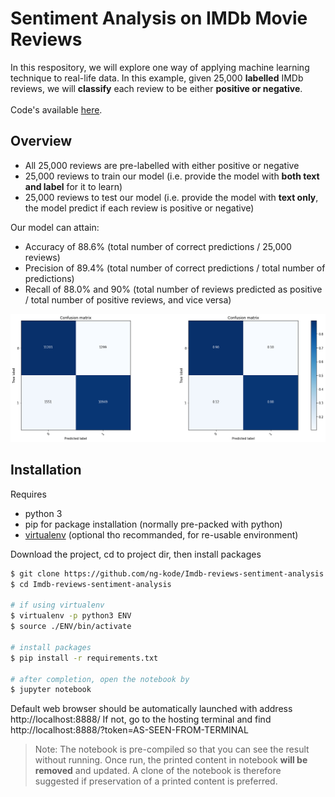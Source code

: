 # Sentiment Analysis on IMDb Movie Reviews

In this respository, we will explore one way of applying machine learning technique to real-life data.
In this example, given 25,000 **labelled** IMDb reviews, we will **classify** each review to be either **positive or negative**.
<br/>
<br/>Code's available [here](https://github.com/ng-kode/Imdb-reviews-sentiment-analysis/blob/master/(Acc%2088%25)Densely-connected-layers.ipynb).

## Overview

- All 25,000 reviews are pre-labelled with either positive or negative
- 25,000 reviews to train our model (i.e. provide the model with **both text and label** for it to learn)
- 25,000 reviews to test our model (i.e. provide the model with **text only**, the model predict if each review is positive or negative)

Our model can attain:
  - Accuracy of 88.6% (total number of correct predictions / 25,000 reviews)
  - Precision of 89.4% (total number of correct predictions / total number of predictions)
  - Recall of 88.0% and 90% (total number of reviews predicted as positive /  total number of positive reviews, and vice versa)

![alt text](https://github.com/ng-kode/Imdb-reviews-sentiment-analysis/blob/master/result_cm "Result Confusion Matrix")

## Installation

Requires 
- python 3
- pip for package installation (normally pre-packed with python) 
- [virtualenv](https://virtualenv.pypa.io/en/stable/installation) (optional tho recommanded, for re-usable environment)

Download the project, cd to project dir, then install packages

```sh
$ git clone https://github.com/ng-kode/Imdb-reviews-sentiment-analysis.git
$ cd Imdb-reviews-sentiment-analysis

# if using virtualenv
$ virtualenv -p python3 ENV
$ source ./ENV/bin/activate

# install packages
$ pip install -r requirements.txt

# after completion, open the notebook by
$ jupyter notebook
```
Default web browser should be automatically launched with address http://localhost:8888/
If not, go to the hosting terminal and find http://localhost:8888/?token=AS-SEEN-FROM-TERMINAL
> Note: The notebook is pre-compiled so that you can see the result without running. Once run, the printed content in notebook **will be removed** and updated. A clone of the notebook is therefore suggested if preservation of a printed content is preferred.
